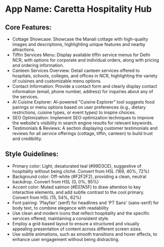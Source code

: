 # **App Name**: Caretta Hospitality Hub

## Core Features:

- Cottage Showcase: Showcase the Manali cottage with high-quality images and descriptions, highlighting unique features and nearby attractions.
- Tiffin Services Menu: Display available tiffin service menus for Delhi NCR, with options for corporate and individual orders, along with pricing and ordering information.
- Canteen Services Overview: Detail canteen services offered to hospitals, schools, colleges, and offices in NCR, highlighting the variety of cuisines and customizable menu options.
- Contact Information: Provide a contact form and clearly display contact information (email, phone number, address) for inquiries about any of the services.
- AI Cuisine Explorer: AI-powered "Cuisine Explorer" tool suggests food pairings or menu options based on user preferences (e.g., dietary restrictions, cuisine types, or event types) to inspire choices.
- SEO Optimization: Implement SEO optimization techniques to improve the website's visibility in search engine results for relevant keywords.
- Testimonials & Reviews: A section displaying customer testimonials and reviews for all service offerings (cottage, tiffin, canteen) to build trust and credibility.

## Style Guidelines:

- Primary color: Light, desaturated teal (#99D3CE), suggestive of hospitality without being cliché. Convert from HSL (169, 40%, 72%)
- Background color: Off-white (#F2F2F2), providing a clean, neutral backdrop. Convert from HSL (0, 0%, 95%)
- Accent color: Muted salmon (#E07A5F) to draw attention to key interactive elements, and add subtle contrast to the cool primary. Convert from HSL (15, 54%, 62%)
- Font pairing: 'Playfair' (serif) for headlines and 'PT Sans' (sans-serif) for body text, to combine elegance with readability
- Use clean and modern icons that reflect hospitality and the specific services offered, maintaining a consistent style.
- Employ a grid-based layout to ensure a structured and visually appealing presentation of content across different screen sizes.
- Use subtle animations, such as smooth transitions and hover effects, to enhance user engagement without being distracting.